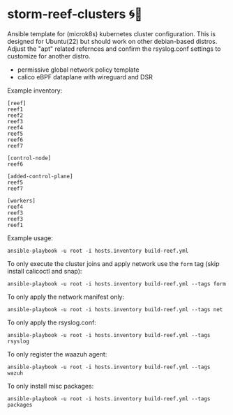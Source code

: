 # storm-reef-clusters 🌀🪸
Ansible template for (microk8s) kubernetes cluster configuration.
This is designed for Ubuntu(22) but should work on other debian-based distros.
Adjust the "apt" related refernces and confirm the rsyslog.conf settings to customize for another distro.

- permissive global network policy template
- calico eBPF dataplane with wireguard and DSR


Example inventory:

```
[reef]
reef1
reef2
reef3
reef4
reef5
reef6
reef7

[control-node]
reef6

[added-control-plane]
reef5
reef7

[workers]
reef4
reef3
reef3
reef1

```

Example usage:

```
ansible-playbook -u root -i hosts.inventory build-reef.yml
```

To only execute the cluster joins and apply network use the `form` tag (skip install calicoctl and snap):

```
ansible-playbook -u root -i hosts.inventory build-reef.yml --tags form
```

To only apply the network manifest only:

```
ansible-playbook -u root -i hosts.inventory build-reef.yml --tags net
```


To only apply the rsyslog.conf:

```
ansible-playbook -u root -i hosts.inventory build-reef.yml --tags rsyslog
```

To only register the waazuh agent:

```
ansible-playbook -u root -i hosts.inventory build-reef.yml --tags wazuh
```

To only install misc packages:

```
ansible-playbook -u root -i hosts.inventory build-reef.yml --tags packages
```
